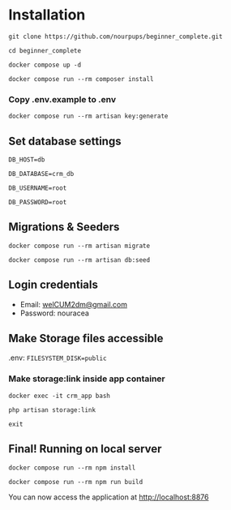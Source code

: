 
# Installation

`git clone https://github.com/nourpups/beginner_complete.git`

`cd beginner_complete`

`docker compose up -d`

`docker compose run --rm composer install`

### Copy .env.example to .env

`docker compose run --rm artisan key:generate`

## Set database settings

`DB_HOST=db`

`DB_DATABASE=crm_db`

`DB_USERNAME=root`

`DB_PASSWORD=root`

## Migrations & Seeders

`docker compose run --rm artisan migrate`

`docker compose run --rm artisan db:seed`

## Login credentials
- Email: welCUM2dm@gmail.com
- Password: nouracea

## Make Storage files accessible
.env: `FILESYSTEM_DISK=public`
### Make storage:link inside app container

`docker exec -it crm_app bash`

`php artisan storage:link`

`exit`
    
## Final! Running on local server

`docker compose run --rm npm install`

`docker compose run --rm npm run build`

You can now access the application at [http://localhost:8876](http://localhost:8876)
